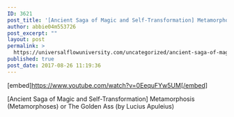 ```yaml
---
ID: 3621
post_title: '[Ancient Saga of Magic and Self-Transformation] Metamorphosis (Metamorphoses) Audiobook'
author: abbie04m553726
post_excerpt: ""
layout: post
permalink: >
  https://universalflowuniversity.com/uncategorized/ancient-saga-of-magic-and-self-transformation-metamorphosis-metamorphoses-audiobook/
published: true
post_date: 2017-08-26 11:19:36
---
```

[embed]https://www.youtube.com/watch?v=0EequFYw5UM[/embed]<br>
<p>[Ancient Saga of Magic and Self-Transformation] Metamorphosis (Metamorphoses) or The Golden Ass (by Lucius Apuleius)</p>